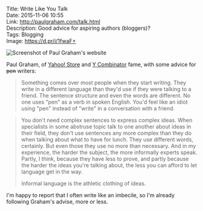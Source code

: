 Title: Write Like You Talk  
Date: 2015-11-06 10:55  
Link: http://paulgraham.com/talk.html  
Description: Good advice for aspiring authors (bloggers)?  
Tags: Blogging  
Image: https://d.pr/i/1fwaF+  

![Screenshot of Paul Graham's website][1]

Paul Graham, of [Yahoo! Store][2] and [Y Combinator][3] fame, with some advice for <s>pen</s> writers:

> Something comes over most people when they start writing. They write in a different language than they'd use if they were talking to a friend. The sentence structure and even the words are different. No one uses "pen" as a verb in spoken English. You'd feel like an idiot using "pen" instead of "write" in a conversation with a friend.

> You don't need complex sentences to express complex ideas. When specialists in some abstruse topic talk to one another about ideas in their field, they don't use sentences any more complex than they do when talking about what to have for lunch. They use different words, certainly. But even those they use no more than necessary. And in my experience, the harder the subject, the more informally experts speak. Partly, I think, because they have less to prove, and partly because the harder the ideas you're talking about, the less you can afford to let language get in the way.
>
> Informal language is the athletic clothing of ideas.

I'm happy to report that I often write like an imbecile, so I'm already following Graham's advise, more or less.

[1]: https://d.pr/i/1fwaF+ "Screenshot of Paul Graham's website"
[2]: https://en.wikipedia.org/wiki/Viaweb "Wikipedia: Yahoo! Store Origins"
[3]: https://en.wikipedia.org/wiki/Y_Combinator_(company) "Wikipedia: Y-Combinator"